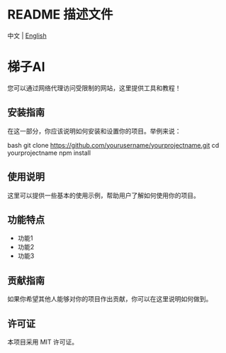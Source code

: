 # README 描述文件

中文 | [English](README.md)

# 梯子AI

您可以通过网络代理访问受限制的网站，这里提供工具和教程！

## 安装指南

在这一部分，你应该说明如何安装和设置你的项目。举例来说：

bash
git clone https://github.com/yourusername/yourprojectname.git
cd yourprojectname
npm install

## 使用说明

这里可以提供一些基本的使用示例，帮助用户了解如何使用你的项目。

## 功能特点

- 功能1
- 功能2
- 功能3

## 贡献指南

如果你希望其他人能够对你的项目作出贡献，你可以在这里说明如何做到。

## 许可证

本项目采用 MIT 许可证。
